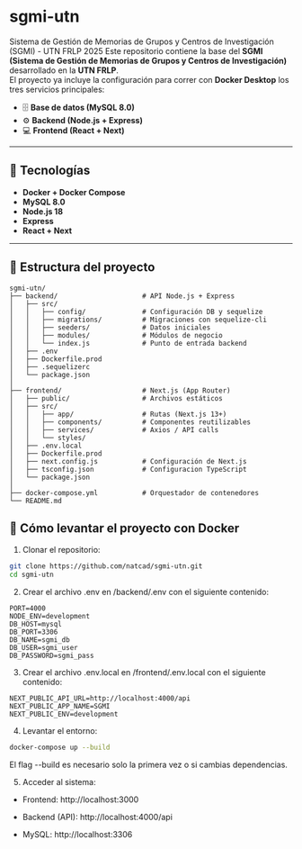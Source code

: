 # sgmi-utn
Sistema de Gestión de Memorias de Grupos y Centros de Investigación (SGMI) - UTN FRLP 2025
Este repositorio contiene la base del **SGMI (Sistema de Gestión de Memorias de Grupos y Centros de Investigación)** desarrollado en la **UTN FRLP**.  
El proyecto ya incluye la configuración para correr con **Docker Desktop** los tres servicios principales:

- 🗄️ **Base de datos (MySQL 8.0)**
- ⚙️ **Backend (Node.js + Express)**
- 💻 **Frontend (React + Next)**

---

## 🚀 Tecnologías
- **Docker + Docker Compose**
- **MySQL 8.0**
- **Node.js 18**
- **Express**
- **React + Next**

---

## 📂 Estructura del proyecto

```text
sgmi-utn/
├── backend/                     # API Node.js + Express
│   ├── src/
│   │   ├── config/              # Configuración DB y sequelize
│   │   ├── migrations/          # Migraciones con sequelize-cli
│   │   ├── seeders/             # Datos iniciales
│   │   ├── modules/             # Módulos de negocio
│   │   └── index.js             # Punto de entrada backend
│   ├── .env
│   ├── Dockerfile.prod
│   ├── .sequelizerc
│   └── package.json
│
├── frontend/                    # Next.js (App Router)
│   ├── public/                  # Archivos estáticos
│   ├── src/
│   │   ├── app/                 # Rutas (Next.js 13+)
│   │   ├── components/          # Componentes reutilizables
│   │   ├── services/            # Axios / API calls
│   │   └── styles/
│   ├── .env.local
│   ├── Dockerfile.prod
│   ├── next.config.js           # Configuración de Next.js
│   ├── tsconfig.json            # Configuracion TypeScript
│   └── package.json
│
├── docker-compose.yml           # Orquestador de contenedores
└── README.md
```

## 🐳 Cómo levantar el proyecto con Docker 

1. Clonar el repositorio:

```bash
git clone https://github.com/natcad/sgmi-utn.git
cd sgmi-utn
```

2. Crear el archivo .env en /backend/.env con el siguiente contenido:
```text
PORT=4000
NODE_ENV=development
DB_HOST=mysql
DB_PORT=3306
DB_NAME=sgmi_db
DB_USER=sgmi_user
DB_PASSWORD=sgmi_pass
```
3. Crear el archivo .env.local en /frontend/.env.local con el siguiente contenido:
```text
NEXT_PUBLIC_API_URL=http://localhost:4000/api
NEXT_PUBLIC_APP_NAME=SGMI
NEXT_PUBLIC_ENV=development
```
4. Levantar el entorno:
```bash
docker-compose up --build
```
El flag --build es necesario solo la primera vez o si cambias dependencias.

5. Acceder al sistema:

- Frontend: http://localhost:3000

- Backend (API): http://localhost:4000/api

- MySQL: http://localhost:3306

